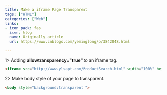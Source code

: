 ```yaml
---
title: Make a iframe Page Transparent
tags: ["HTML"]
categories: ["Web"]
links:
- icon_pack: fas
  icon: blog
  name: Originally article
  url: https://www.cnblogs.com/yeminglong/p/3842048.html

---
```

1> Adding **allowtransparency="true"** to an iframe tag.

```html
<iframe src="http://www.ylsapt.com/ProductSearch.html" width="100%" height="214" frameborder="0" scrolling="no" allowtransparency="true"></iframe>
```

2> Make body style of your page to transparent. 

```html
<body style="background:transparent;">  
```